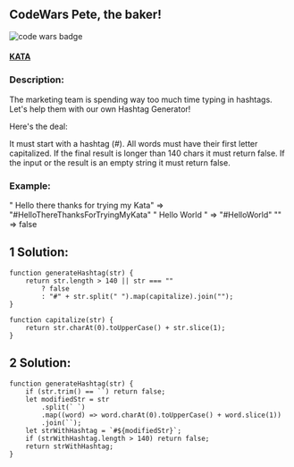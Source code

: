 ## CodeWars Pete, the baker!

![code wars badge](https://www.codewars.com/users/FreePhoenix/badges/large)

#### [KATA](https://www.codewars.com/kata/the-hashtag-generator/javascript)

### Description:

The marketing team is spending way too much time typing in hashtags.
Let's help them with our own Hashtag Generator!

Here's the deal:

It must start with a hashtag (#).
All words must have their first letter capitalized.
If the final result is longer than 140 chars it must return false.
If the input or the result is an empty string it must return false.

### Example:

" Hello there thanks for trying my Kata" => "#HelloThereThanksForTryingMyKata"
" Hello World " => "#HelloWorld"
"" => false

## 1 Solution:

    function generateHashtag(str) {
    	return str.length > 140 || str === ""
    		? false
    		: "#" + str.split(" ").map(capitalize).join("");
    }

    function capitalize(str) {
    	return str.charAt(0).toUpperCase() + str.slice(1);
    }

## 2 Solution:

    function generateHashtag(str) {
    	if (str.trim() == ``) return false;
    	let modifiedStr = str
    		.split(` `)
    		.map((word) => word.charAt(0).toUpperCase() + word.slice(1))
    		.join(``);
    	let strWithHashtag = `#${modifiedStr}`;
    	if (strWithHashtag.length > 140) return false;
    	return strWithHashtag;
    }
